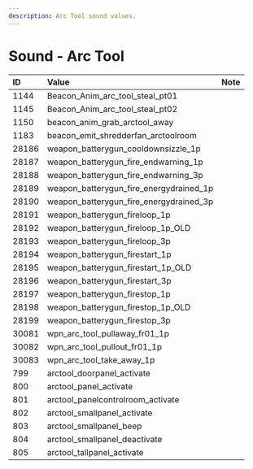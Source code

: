 ```yaml
---
description: Arc Tool sound values.
---
```


# Sound - Arc Tool

| ID | Value | Note |
| :--- | :--- | :--- |
| 1144 | Beacon\_Anim\_arc\_tool\_steal\_pt01 |  |
| 1145 | Beacon\_Anim\_arc\_tool\_steal\_pt02 |  |
| 1150 | beacon\_anim\_grab\_arctool\_away |  |
| 1183 | beacon\_emit\_shredderfan\_arctoolroom |  |
| 28186 | weapon\_batterygun\_cooldownsizzle\_1p |  |
| 28187 | weapon\_batterygun\_fire\_endwarning\_1p |  |
| 28188 | weapon\_batterygun\_fire\_endwarning\_3p |  |
| 28189 | weapon\_batterygun\_fire\_energydrained\_1p |  |
| 28190 | weapon\_batterygun\_fire\_energydrained\_3p |  |
| 28191 | weapon\_batterygun\_fireloop\_1p |  |
| 28192 | weapon\_batterygun\_fireloop\_1p\_OLD |  |
| 28193 | weapon\_batterygun\_fireloop\_3p |  |
| 28194 | weapon\_batterygun\_firestart\_1p |  |
| 28195 | weapon\_batterygun\_firestart\_1p\_OLD |  |
| 28196 | weapon\_batterygun\_firestart\_3p |  |
| 28197 | weapon\_batterygun\_firestop\_1p |  |
| 28198 | weapon\_batterygun\_firestop\_1p\_OLD |  |
| 28199 | weapon\_batterygun\_firestop\_3p |  |
| 30081 | wpn\_arc\_tool\_pullaway\_fr01\_1p |  |
| 30082 | wpn\_arc\_tool\_pullout\_fr01\_1p |  |
| 30083 | wpn\_arc\_tool\_take\_away\_1p |  |
| 799 | arctool\_doorpanel\_activate |  |
| 800 | arctool\_panel\_activate |  |
| 801 | arctool\_panelcontrolroom\_activate |  |
| 802 | arctool\_smallpanel\_activate |  |
| 803 | arctool\_smallpanel\_beep |  |
| 804 | arctool\_smallpanel\_deactivate |  |
| 805 | arctool\_tallpanel\_activate |  |

